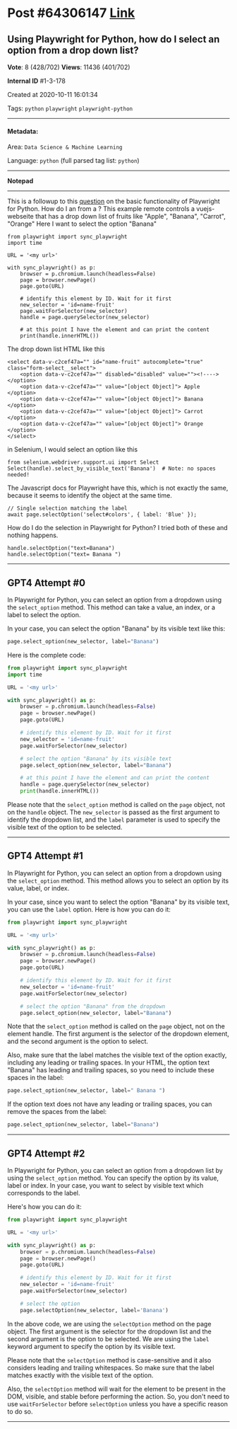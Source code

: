 
# Post \#64306147 [Link](https://stackoverflow.com/questions/64306147/)

## Using Playwright for Python, how do I select an option from a drop down list?

**Vote**: 8 (428/702) **Views**: 11436 (401/702) 

**Internal ID** \#1-3-178

Created at 2020-10-11 16:01:34

Tags: `python` `playwright` `playwright-python`

----------

#### Metadata:

Area: `Data Science & Machine Learning`

Language: `python` (full parsed tag list: `python`)

----------

**Notepad**


----------

This is a followup to this [question](https://stackoverflow.com/questions/64303326/using-playwright-for-python-how-do-i-select-or-find-an-element) on the basic functionality of Playwright for Python.
How do I  an  from a ?
This example remote controls a vuejs-webseite that has a drop down list of fruits like "Apple", "Banana", "Carrot", "Orange"
Here I want to select the option "Banana"
```
from playwright import sync_playwright
import time

URL = '<my url>'

with sync_playwright() as p:
    browser = p.chromium.launch(headless=False)
    page = browser.newPage()
    page.goto(URL)

    # identify this element by ID. Wait for it first
    new_selector = 'id=name-fruit'
    page.waitForSelector(new_selector)
    handle = page.querySelector(new_selector)

    # at this point I have the element and can print the content
    print(handle.innerHTML())
```

The drop down list HTML like this
```
<select data-v-c2cef47a="" id="name-fruit" autocomplete="true" class="form-select__select">
    <option data-v-c2cef47a="" disabled="disabled" value=""><!----></option>
    <option data-v-c2cef47a="" value="[object Object]"> Apple </option>
    <option data-v-c2cef47a="" value="[object Object]"> Banana </option>
    <option data-v-c2cef47a="" value="[object Object]"> Carrot </option>
    <option data-v-c2cef47a="" value="[object Object]"> Orange </option> 
</select>
```

in Selenium, I would select an option like this
```
from selenium.webdriver.support.ui import Select
Select(handle).select_by_visible_text('Banana')  # Note: no spaces needed!
```

The Javascript docs for Playwright have this, which is not exactly the same, because it seems to identify the object at the same time.
```
// Single selection matching the label
await page.selectOption('select#colors', { label: 'Blue' });
```

How do I do the selection in Playwright for Python?
I tried both of these and nothing happens.
```
handle.selectOption("text=Banana") 
handle.selectOption("text= Banana ")
```



----------
        
## GPT4 Attempt \#0

In Playwright for Python, you can select an option from a dropdown using the `select_option` method. This method can take a value, an index, or a label to select the option.

In your case, you can select the option "Banana" by its visible text like this:

```python
page.select_option(new_selector, label="Banana")
```

Here is the complete code:

```python
from playwright import sync_playwright
import time

URL = '<my url>'

with sync_playwright() as p:
    browser = p.chromium.launch(headless=False)
    page = browser.newPage()
    page.goto(URL)

    # identify this element by ID. Wait for it first
    new_selector = 'id=name-fruit'
    page.waitForSelector(new_selector)

    # select the option "Banana" by its visible text
    page.select_option(new_selector, label="Banana")

    # at this point I have the element and can print the content
    handle = page.querySelector(new_selector)
    print(handle.innerHTML())
```

Please note that the `select_option` method is called on the `page` object, not on the `handle` object. The `new_selector` is passed as the first argument to identify the dropdown list, and the `label` parameter is used to specify the visible text of the option to be selected.

--------

## GPT4 Attempt \#1

In Playwright for Python, you can select an option from a dropdown using the `select_option` method. This method allows you to select an option by its value, label, or index.

In your case, since you want to select the option "Banana" by its visible text, you can use the `label` option. Here is how you can do it:

```python
from playwright import sync_playwright

URL = '<my url>'

with sync_playwright() as p:
    browser = p.chromium.launch(headless=False)
    page = browser.newPage()
    page.goto(URL)

    # identify this element by ID. Wait for it first
    new_selector = 'id=name-fruit'
    page.waitForSelector(new_selector)

    # select the option "Banana" from the dropdown
    page.select_option(new_selector, label="Banana")
```

Note that the `select_option` method is called on the `page` object, not on the element handle. The first argument is the selector of the dropdown element, and the second argument is the option to select.

Also, make sure that the label matches the visible text of the option exactly, including any leading or trailing spaces. In your HTML, the option text "Banana" has leading and trailing spaces, so you need to include these spaces in the label:

```python
page.select_option(new_selector, label=" Banana ")
```

If the option text does not have any leading or trailing spaces, you can remove the spaces from the label:

```python
page.select_option(new_selector, label="Banana")
```

--------

## GPT4 Attempt \#2

In Playwright for Python, you can select an option from a dropdown list by using the `select_option` method. You can specify the option by its value, label or index. In your case, you want to select by visible text which corresponds to the label.

Here's how you can do it:

```python
from playwright import sync_playwright

URL = '<my url>'

with sync_playwright() as p:
    browser = p.chromium.launch(headless=False)
    page = browser.newPage()
    page.goto(URL)

    # identify this element by ID. Wait for it first
    new_selector = 'id=name-fruit'
    page.waitForSelector(new_selector)

    # select the option
    page.selectOption(new_selector, label='Banana')
```

In the above code, we are using the `selectOption` method on the page object. The first argument is the selector for the dropdown list and the second argument is the option to be selected. We are using the `label` keyword argument to specify the option by its visible text.

Please note that the `selectOption` method is case-sensitive and it also considers leading and trailing whitespaces. So make sure that the label matches exactly with the visible text of the option.

Also, the `selectOption` method will wait for the element to be present in the DOM, visible, and stable before performing the action. So, you don't need to use `waitForSelector` before `selectOption` unless you have a specific reason to do so.

--------
